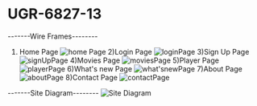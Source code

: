 # UGR-6827-13
-------Wire Frames--------

1) Home Page
![home Page](https://user-images.githubusercontent.com/104831041/207002986-8f053c25-5d2e-4c98-8fce-596df6ff9128.jpg)
2)Login Page
![loginPage](https://user-images.githubusercontent.com/104831041/207003054-7e679b8e-3130-41e6-8deb-99fa28ff0972.jpg)
3)Sign Up Page
![signUpPage](https://user-images.githubusercontent.com/104831041/207003140-401d0d47-f9a6-4e7c-9f61-3db3d89f3ceb.jpg)
4)Movies Page
![moviesPage](https://user-images.githubusercontent.com/104831041/207003167-150fad6a-6d64-4957-bead-1c59b97cdc97.jpg)
5)Player Page
![playerPage](https://user-images.githubusercontent.com/104831041/207003220-61a2ea22-f1e8-4277-a900-c4a424994d84.jpg)
6)What's new Page
![what'snewPage](https://user-images.githubusercontent.com/104831041/207003310-488854e4-a946-41e1-8d20-8f5cea791bcb.jpg)
7)About Page
![aboutPage](https://user-images.githubusercontent.com/104831041/207003351-4fa6d227-1357-43d7-b437-9a86f06afbee.jpg)
8)Contact Page
![contactPage](https://user-images.githubusercontent.com/104831041/207003387-ecda4ea5-8a7c-44f8-aadd-14acd9554380.jpg)



-------Site Diagram--------
![Site Diagram](https://user-images.githubusercontent.com/104831041/207003840-2fb54171-ec4c-495f-a43b-94e545d594bc.png)
